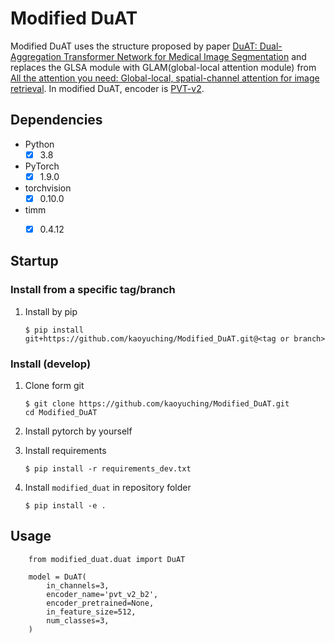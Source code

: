 # Modified DuAT
Modified DuAT uses the structure proposed by paper [DuAT: Dual-Aggregation Transformer Network for Medical Image Segmentation](https://arxiv.org/abs/2212.11677)
and replaces the GLSA module with GLAM(global-local attention module) from [All the attention you need: Global-local, spatial-channel attention for image retrieval](https://arxiv.org/abs/2107.08000).
In modified DuAT, encoder is [PVT-v2](https://github.com/whai362/PVT).


## Dependencies
- Python
    - [x] 3.8
- PyTorch
    - [x] 1.9.0
- torchvision
    - [x] 0.10.0
- timm
    - [x] 0.4.12


## Startup
### Install from a specific tag/branch
1. Install by pip

    ```shell=
    $ pip install git+https://github.com/kaoyuching/Modified_DuAT.git@<tag or branch>
    ```

### Install (develop)
1. Clone form git

    ```shell=
    $ git clone https://github.com/kaoyuching/Modified_DuAT.git
    cd Modified_DuAT
    ```

2. Install pytorch by yourself

3. Install requirements

    ```shell=
    $ pip install -r requirements_dev.txt
    ```

4. Install `modified_duat` in repository folder

    ```shell=
    $ pip install -e .
    ````


## Usage
```python=
    from modified_duat.duat import DuAT

    model = DuAT(
        in_channels=3,
        encoder_name='pvt_v2_b2',
        encoder_pretrained=None,
        in_feature_size=512,
        num_classes=3,
    )
```
